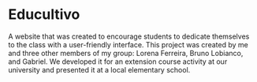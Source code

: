 # Educultivo
A website that was created to encourage students to dedicate themselves to the class with a user-friendly interface.
This project was created by me and three other members of my group: Lorena Ferreira, Bruno Lobianco, and Gabriel. We developed it for an extension course activity at our university and presented it at a local elementary school.
